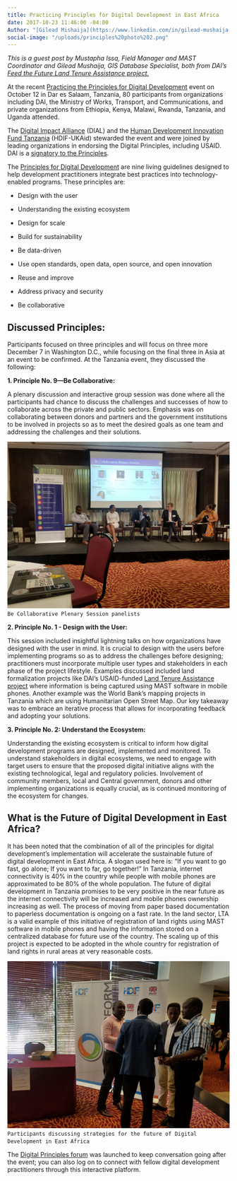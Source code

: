 ```yaml
---
title: Practicing Principles for Digital Development in East Africa
date: 2017-10-23 11:46:00 -04:00
Author: "[Gilead Mishaija](https://www.linkedin.com/in/gilead-mushaija-b015aa33/)"
social-image: "/uploads/principles%20photo%202.png"
---
```


*This is a guest post by Mustapha Issa, Field Manager and MAST Coordinator and Gilead Mushaija, GIS Database Specialist, both from DAI’s [Feed the Future Land Tenure Assistance project.](https://www.dai.com/our-work/projects/tanzania-feed-future-tanzania-land-tenure-assistance-lta)*

At the recent [Practicing the Principles for Digital Development](https://www.eventbrite.com/e/practicing-the-principles-for-digital-development-in-east-africa-tickets-37822273438) event on October 12 in Dar es Salaam, Tanzania, 80 participants from organizations including DAI, the Ministry of Works, Transport, and Communications, and private organizations from Ethiopia, Kenya, Malawi, Rwanda, Tanzania, and Uganda attended.

The [Digital Impact Alliance](https://digitalimpactalliance.org/) (DIAL) and the [Human Development Innovation Fund Tanzania](http://www.hdif-tz.org/) (HDIF-UKAid) stewarded the event and were joined by leading organizations in endorsing the Digital Principles, including USAID. DAI is a [signatory to the Principles](https://digitalprinciples.org/endorse/endorsers/).

<!--more-->

The [Principles for Digital Development](https://digitalprinciples.org/) are nine living guidelines designed to help development practitioners integrate best practices into technology-enabled programs. These principles are:

* Design with the user

* Understanding the existing ecosystem

* Design for scale

* Build for sustainability

* Be data-driven

* Use open standards, open data, open source, and open innovation

* Reuse and improve

* Address privacy and security

* Be collaborative

## Discussed Principles:

Participants focused on three principles and will focus on three more December 7 in Washington D.C., while focusing on the final three in Asia at an event to be confirmed. At the Tanzania event, they discussed the following:

**1. Principle No. 9—Be Collaborative:**

A plenary discussion and interactive group session was done where all the participants had chance to discuss the challenges and successes of how to collaborate across the private and public sectors. Emphasis was on collaborating between donors and partners and the government institutions to be involved in projects so as to meet the desired goals as one team and addressing the challenges and their solutions.

![principles photo 1.png](/uploads/principles%20photo%201.png) `Be Collaborative Plenary Session panelists`

**2. Principle No. 1 - Design with the User:**

This session included insightful lightning talks on how organizations have designed with the user in mind. It is crucial to design with the users before implementing programs so as to address the challenges before designing; practitioners must incorporate multiple user types and stakeholders in each phase of the project lifestyle. Examples discussed included land formalization projects like DAI’s USAID-funded [Land Tenure Assistance project](https://www.dai.com/our-work/projects/tanzania-feed-future-tanzania-land-tenure-assistance-lta) where information is being captured using MAST software in mobile phones. Another example was the World Bank’s mapping projects in Tanzania which are using Humanitarian Open Street Map. Our key takeaway was to embrace an iterative process that allows for incorporating feedback and adopting your solutions.

**3. Principle No. 2: Understand the Ecosystem:**

Understanding the existing ecosystem is critical to inform how digital development programs are designed, implemented and monitored. To understand stakeholders in digital ecosystems, we need to engage with target users to ensure that the proposed digital initiative aligns with the existing technological, legal and regulatory policies. Involvement of community members, local and Central government, donors and other implementing organizations is equally crucial, as is continued monitoring of the ecosystem for changes.

## What is the Future of Digital Development in East Africa?

It has been noted that the combination of all of the principles for digital development’s implementation will accelerate the sustainable future of digital development in East Africa. A slogan used here is: “If you want to go fast, go alone; If you want to far, go together!” In Tanzania, internet connectivity is 40% in the country while people with mobile phones are approximated to be 80% of the whole population. The future of digital development in Tanzania promises to be very positive in the near future as the internet connectivity will be increased and mobile phones ownership increasing as well. The process of moving from paper based documentation to paperless documentation is ongoing on a fast rate. In the land sector, LTA is a valid example of this initiative of registration of land rights using MAST software in mobile phones and having the information stored on a centralized database for future use of the country. The scaling up of this project is expected to be adopted in the whole country for registration of land rights in rural areas at very reasonable costs.

![principles photo 2.png](/uploads/principles%20photo%202.png) `Participants discussing strategies for the future of Digital Development in East Africa`

The [Digital Principles forum](http://forum.digitalprinciples.org) was launched to keep conversation going after the event; you can also log on to connect with fellow digital development practitioners through this interactive platform.